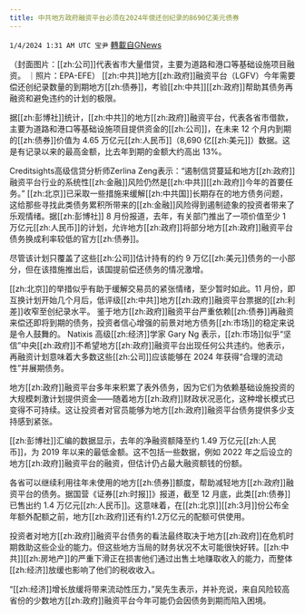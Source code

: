 ```yaml
---
title: 中共地方政府融资平台必须在2024年偿还创纪录的8690亿美元债券
---
```

`1/4/2024 1:31 AM UTC 宝尹` [轉載自GNews](https://gnews.org/articles/2181518)

（封面图片：[[zh:公司]]代表省市大量借贷，主要为道路和港口等基础设施项目融资。 ｜照片：EPA-EFE）
[[zh:中共]]地方[[zh:政府]]融资平台（LGFV）今年需要偿还创纪录数量的到期地方[[zh:债券]]，考验[[zh:中共]][[zh:政府]]帮助其债务再融资和避免违约的计划的极限。

据[[zh:彭博社]]统计，[[zh:中共]]的地方[[zh:政府]]融资平台，代表各省市借款，主要为道路和港口等基础设施项目提供资金的[[zh:公司]]，在未来 12 个月内到期的[[zh:债券]]价值为 4.65 万亿元[[zh:人民币]]（8,690 亿[[zh:美元]]）数据。这是有记录以来的最高金额，比去年到期的金额大约高出 13%。

Creditsights高级信贷分析师Zerlina Zeng表示：“遏制信贷蔓延和地方[[zh:政府]]融资平台行业的系统性[[zh:金融]]风险仍然是[[zh:中共]][[zh:政府]]今年的首要任务。”
[[zh:北京]]已采取一些措施来缓解[[zh:中共国]]长期存在的地方债务问题，这给那些寻找此类债务累积所带来的[[zh:金融]]风险得到遏制迹象的投资者带来了乐观情绪。据[[zh:彭博社]] 8 月份报道，去年，有关部门推出了一项价值至少 1 万亿元[[zh:人民币]]的计划，允许地方[[zh:政府]]将部分地方[[zh:政府]]融资平台债务换成利率较低的官方[[zh:债券]]。

尽管该计划只覆盖了这些[[zh:公司]]估计持有的约 9 万亿[[zh:美元]]债务的一小部分，但在该措施推出后，该国提前偿还债务的情况激增。

[[zh:北京]]的举措似乎有助于缓解交易员的紧张情绪，至少暂时如此。11 月份，即互换计划开始几个月后，低评级[[zh:中共]]地方[[zh:政府]]融资平台票据的[[zh:利差]]收窄至创纪录水平。
鉴于地方[[zh:政府]]融资平台严重依赖[[zh:债券]]再融资来偿还即将到期的债务，投资者信心增强的前景对地方债务[[zh:市场]]的稳定来说是令人鼓舞的。
Natixis 高级[[zh:经济]]学家 Gary Ng 表示，[[zh:市场]]似乎“坚信”中央[[zh:政府]]不希望地方[[zh:政府]]融资平台出现任何公共违约。他表示，再融资计划意味着大多数这些[[zh:公司]]应该能够在 2024 年获得“合理的流动性”并展期债务。

地方[[zh:政府]]融资平台多年来积累了表外债务，因为它们为依赖基础设施投资的大规模刺激计划提供资金——随着地方[[zh:政府]]财政状况恶化，这种增长模式已变得不可持续。这让投资者对官员能够为地方[[zh:政府]]融资平台债务提供多少支持感到紧张。

[[zh:彭博社]]汇编的数据显示，去年的净融资额降至约 1.49 万亿元[[zh:人民币]]，为 2019 年以来的最低金额。这不包括一些数据，例如 2022 年之后设立的地方[[zh:政府]]融资平台的融资，但估计仍占最大融资额钱的份额。

各省可以继续利用往年未使用的地方[[zh:债券]]额度，帮助减轻地方[[zh:政府]]融资平台的债务。据国营《证券[[zh:时报]]》报道，截至 12 月底，此类[[zh:债券]]已售出约 1.4 万亿元[[zh:人民币]]。这意味着，在[[zh:北京]][[zh:3月]]份公布全年额外配额之前，地方[[zh:政府]]还有约1.2万亿元的配额可供使用。

投资者对地方[[zh:政府]]融资平台债务的看法最终取决于地方[[zh:政府]]在危机时期救助这些企业的能力。但这些地方当局的财务状况不太可能很快好转。[[zh:中共]][[zh:房地产]]的严重下滑正在损害他们通过出售土地赚取收入的能力，而整体[[zh:经济]]放缓也影响了他们的税收收入。

“[[zh:经济]]增长放缓将带来流动性压力，”吴先生表示，并补充说，来自风险较高省份的少数地方[[zh:政府]]融资平台今年可能仍会因债务到期而陷入困境。


